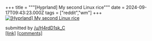 +++
title = """[Hyprland] My second Linux rice"""
date = 2024-09-17T09:43:23.000Z
tags = ["reddit","wm"]
+++
[![[Hyprland] My second Linux rice](https://preview.redd.it/kaypmyxpbcpd1.png?width=640&crop=smart&auto=webp&s=97ae2e0cef967a95ad3894e1a68a7e1d9a784bb7 "[Hyprland] My second Linux rice")](https://www.reddit.com/r/unixporn/comments/1fiuv6j/hyprland_my_second_linux_rice/)

submitted by [/u/H4rdD1sk\_C](https://www.reddit.com/user/H4rdD1sk_C)  
[\[link\]](https://i.redd.it/kaypmyxpbcpd1.png) [\[comments\]](https://www.reddit.com/r/unixporn/comments/1fiuv6j/hyprland_my_second_linux_rice/)

